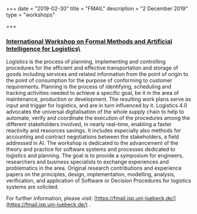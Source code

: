 +++
date = "2019-02-30"
title = "FMAIL"
description = "2 December 2019"
type = "workshops" 

+++

### **[International Workshop on Formal Methods and Artificial Intelligence for Logistics](https://fmail.isp.uni-luebeck.de/)**\

Logistics is the process of planning, implementing and controlling procedures for the efficient and effective transportation and storage of goods including services and related information from the point of origin to the point of consumption for the purpose of conforming to customer requirements. Planning is the process of identifying, scheduling and tracking activities needed to achieve a specific goal, be it in the area of maintenance, production or development. The resulting work plans serve as input and trigger for logistics, and are in turn influenced by it. Logistics 4.0 advocates the universal digitalisation of the whole supply chain to help to automate, verify and coordinate the execution of the procedures among the different stakeholders involved, in nearly real-time, enabling a faster reactivity and resources savings. It includes especially also methods for accounting and contract negotiations between the stakeholders, a field addressed in AI. The workshop is dedicated to the advancement of the theory and practice for software systems and processes dedicated to logistics and planning. The goal is to provide a symposium for engineers, researchers and business specialists to exchange experiences and problematics in the area. Original research contributions and experience papers on the principles, design, implementation, modelling, analysis, verification, and application of Software or Decision Procedures for logistics systems are solicited. 

For further information, please visit: [https://fmail.isp.uni-luebeck.de/](https://fmail.isp.uni-luebeck.de/) .
